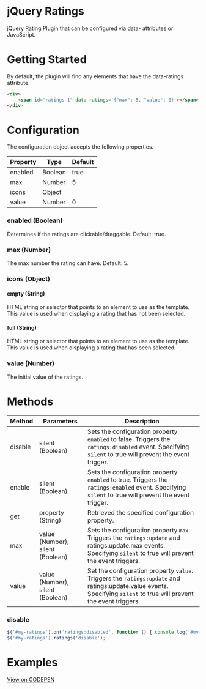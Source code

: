 # jQuery Ratings
jQuery Rating Plugin that can be configured via data- attributes or JavaScript.

# Getting Started
By default, the plugin will find any elements that have the data-ratings attribute.

```html
<div>
	<span id="ratings-1" data-ratings='{"max": 5, "value": 0}'></span>
</div>
```

# Configuration
The configuration object accepts the following properties.

Property | Type	| Default
---------|------|--------
enabled|Boolean|true
max|Number|5
icons|Object|
value|Number|0


### enabled (Boolean)
Determines if the ratings are clickable/draggable. Default: true.

### max (Number)
The max number the rating can have. Default: 5.

### icons (Object)
#### empty (String)
HTML string or selector that points to an element to use as the template. This value is used when displaying a rating that has not been selected.

#### full (String)
HTML string or selector that points to an element to use as the template. This value is used when displaying a rating that has been selected.

### value (Number)
The initial value of the ratings.


# Methods
Method | Parameters | Description
-------|------------|-------------
disable|silent (Boolean)|Sets the configuration property `enabled` to false. Triggers the `ratings:disabled` event. Specifying `silent` to true will prevent the event trigger.
enable|silent (Boolean)|Sets the configuration property `enabled` to true. Triggers the `ratings:enabled` event. Specifying `silent` to true will prevent the event trigger.
get|property (String)|Retrieved the specified configuration property.
max|value (Number), silent (Boolean)|Sets the configuration property `max`. Triggers the `ratings:update` and ratings:update.max events. Specifying `silent` to true will prevent the event triggers.
value|value (Number), silent (Boolean)|Set the configuration property `value`. Triggers the `ratings:update` and ratings:update.value events. Specifying `silent` to true will prevent the event triggers.


### disable
```javascript
$('#my-ratings').on('ratings:disabled', function () { console.log('#my-ratings disabled'); });
$('#my-ratings').ratings('disable');
```

# Examples
[View on CODEPEN](http://codepen.io/team/ResourceAmmirati/pen/KNdZWZ)



